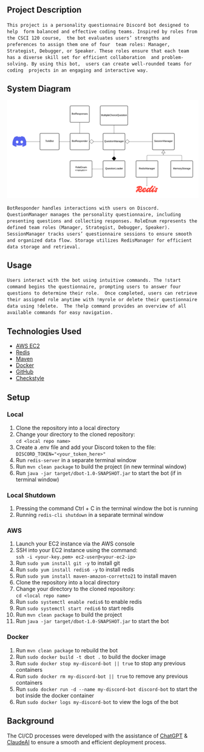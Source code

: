 

## Project Description

`This project is a personality questionnaire Discord bot designed to help 
form balanced and effective coding teams. Inspired by roles from the CSCI 120 course, 
the bot evaluates users’ strengths and preferences to assign them one of four 
team roles: Manager, Strategist, Debugger, or Speaker.
 These roles ensure that each team has a diverse skill set for efficient collaboration 
 and problem-solving. By using this bot,  users can create well-rounded teams for coding 
 projects in an engaging and interactive way.`

## System Diagram

![description](TeamWorkBotUML.png)

`BotResponder handles interactions with users on Discord.
	QuestionManager manages the personality questionnaire, including presenting questions and collecting responses.
	RoleEnum represents the defined team roles (Manager, Strategist, Debugger, Speaker).
	SessionManager tracks users’ questionnaire sessions to ensure smooth and organized data flow.
	Storage utilizes RedisManager for efficient data storage and retrieval.`


## Usage

`Users interact with the bot using intuitive commands.
 The !start command begins the questionnaire,
  prompting users to answer four questions to determine their role. 
  Once completed, users can retrieve their assigned role anytime with !myrole or delete their questionnaire data using !delete. 
The !help command provides an overview of all available commands for easy navigation.`

## Technologies Used
- [AWS EC2](https://aws.amazon.com/ec2/)
- [Redis](https://redis.io/)
- [Maven](https://maven.apache.org/)
- [Docker](https://www.docker.com/)
- [GitHub](http://www.github.com/)
- [Checkstyle](https://github.com/checkstyle/checkstyle)

## Setup
### Local
1. Clone the repository into a local directory
2. Change your directory to the cloned repository:\
````cd <local repo name> ````
3. Create a .env file and add your Discord token to the file:\
````DISCORD_TOKEN="<your_token_here>"````
4. Run ````redis-server```` in a separate terminal window
5. Run ````mvn clean package```` to build the project (in new terminal window)
6. Run ````java -jar target/dbot-1.0-SNAPSHOT.jar```` to start the bot (if in terminal window)

### Local Shutdown
1. Pressing the command Ctrl + C in the terminal window the bot is running
2. Running ````redis-cli shutdown```` in a separate terminal window

### AWS
1. Launch your EC2 instance via the AWS console
2. SSH into your EC2 instance using the command:\
````ssh -i <your-key.pem> ec2-user@<your-ec2-ip>````
3. Run ````sudo yum install git -y```` to install git
4. Run ````sudo yum install redis6 -y```` to install redis
5. Run ````sudo yum install maven-amazon-corretto21```` to install maven
6. Clone the repository into a local directory
7. Change your directory to the cloned repository:\
````cd <local repo name> ````
8. Run ````sudo systemctl enable redis6```` to enable redis
9. Run ````sudo systemctl start redis6```` to start redis
10. Run ````mvn clean package```` to build the project
11. Run ````java -jar target/dbot-1.0-SNAPSHOT.jar```` to start the bot

### Docker
1. Run ````mvn clean package```` to rebuild the bot
2. Run ````sudo docker build -t dbot .```` to build the docker image
3. Run ````sudo docker stop my-discord-bot || true```` to stop any previous containers
4. Run ````sudo docker rm my-discord-bot || true```` to remove any previous containers
5. Run ````sudo docker run -d --name my-discord-bot discord-bot```` to start the bot inside the docker container
6. Run ````sudo docker logs my-discord-bot```` to view the logs of the bot

## Background
The CI/CD processes were developed with the assistance of [ChatGPT](https://chatgpt.com/) & 
[ClaudeAI](https://claude.ai/) to ensure a smooth and efficient deployment process. 

